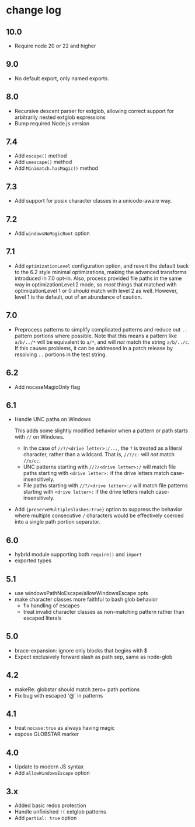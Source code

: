 # change log

## 10.0

- Require node 20 or 22 and higher

## 9.0

- No default export, only named exports.

## 8.0

- Recursive descent parser for extglob, allowing correct support
  for arbitrarily nested extglob expressions
- Bump required Node.js version

## 7.4

- Add `escape()` method
- Add `unescape()` method
- Add `Minimatch.hasMagic()` method

## 7.3

- Add support for posix character classes in a unicode-aware way.

## 7.2

- Add `windowsNoMagicRoot` option

## 7.1

- Add `optimizationLevel` configuration option, and revert the
  default back to the 6.2 style minimal optimizations, making the
  advanced transforms introduced in 7.0 opt-in. Also, process
  provided file paths in the same way in optimizationLevel:2
  mode, so _most_ things that matched with optimizationLevel 1 or
  0 _should_ match with level 2 as well. However, level 1 is the
  default, out of an abundance of caution.

## 7.0

- Preprocess patterns to simplify complicated patterns and reduce
  out `..` pattern portions where possible. Note that this means
  a pattern like `a/b/../*` will be equivalent to `a/*`, and will
  _not_ match the string `a/b/../c`. If this causes problems, it
  can be addressed in a patch release by resolving `..` portions
  in the test string.

## 6.2

- Add nocaseMagicOnly flag

## 6.1

- Handle UNC paths on Windows

  This adds some slightly modified behavior when a pattern or path starts
  with `//` on Windows.

  - In the case of `//?/<drive letter>:/...`, the `?` is treated as a
    literal character, rather than a wildcard. That is, `//?/c:` will
    _not_ match `//x/c:`.
  - UNC patterns starting with `//?/<drive letter>:/` will match file paths
    starting with `<drive letter>:` if the drive letters match
    case-insensitively.
  - File paths starting with `//?/<drive letter>:/` will match file
    patterns starting with `<drive letter>:` if the drive letters match
    case-insensitively.

- Add `{preserveMultipleSlashes:true}` option to suppress the
  behavior where multiple consecutive `/` characters would be
  effectively coerced into a single path portion separator.

## 6.0

- hybrid module supporting both `require()` and `import`
- exported types

## 5.1

- use windowsPathNoEscape/allowWindowsEscape opts
- make character classes more faithful to bash glob behavior
  - fix handling of escapes
  - treat invalid character classes as non-matching pattern
    rather than escaped literals

## 5.0

- brace-expansion: ignore only blocks that begins with $
- Expect exclusively forward slash as path sep, same as node-glob

## 4.2

- makeRe: globstar should match zero+ path portions
- Fix bug with escaped '@' in patterns

## 4.1

- treat `nocase:true` as always having magic
- expose GLOBSTAR marker

## 4.0

- Update to modern JS syntax
- Add `allowWindowsEscape` option

## 3.x

- Added basic redos protection
- Handle unfinished `!(` extglob patterns
- Add `partial: true` option
